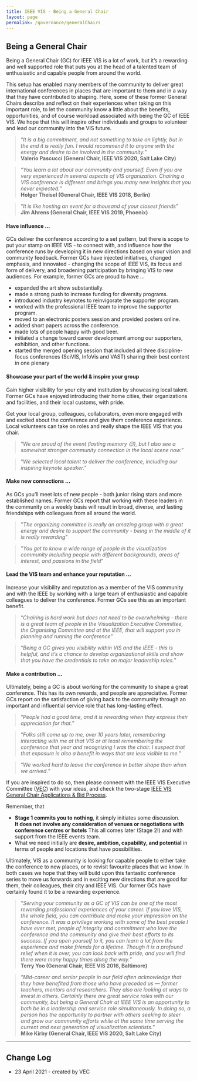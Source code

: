 ```yaml
---
title: IEEE VIS - Being a General Chair
layout: page
permalink: /governance/generalChairs
---
```


## Being a General Chair

Being a General Chair (GC) for IEEE VIS is a lot of work, but it’s a rewarding and well supported role that puts you at the head of a talented team of enthusiastic and capable people from around the world.

This setup has enabled many members of the community to deliver great international conferences in places that are important to them and in a way that they have contributed to shaping. Here, some of these former General Chairs describe and reflect on their experiences when taking on this important role, to let the community know a little about the benefits, opportunities, and of course workload associated with being the GC of IEEE VIS. We hope that this will inspire other individuals and groups to volunteer and lead our community into the VIS future.

> “_It is a big commitment, and not something to take on lightly, but in the end it is really fun. I would recommend it to anyone with the energy and desire to be involved in the community._”<br/>
**Valerio Pascucci (General Chair, IEEE VIS 2020, Salt Lake City)**

> “_You learn a lot about our community and yourself. Even if you are very experienced in several aspects of VIS organization. Chairing a VIS conference is different and brings you many new insights that you never expected._”<br/>
**Holger Theisel (General Chair, IEEE VIS 2018, Berlin)**

> “_It is like hosting an event for a thousand of your closest friends_”<br/>
**Jim Ahrens (General Chair, IEEE VIS 2019, Phoenix)**

#### Have influence ...
GCs deliver the conference according to a set pattern, but there is scope to put your stamp on IEEE VIS - to connect with, and influence how the conference runs by developing it in new directions based on your vision and community feedback. Former GCs have injected initiatives, changed emphasis, and innovated - changing the scope of IEEE VIS, its focus and form of delivery, and broadening participation by bringing VIS to new audiences. For example, former GCs are proud to have ...
 * expanded the art show substantially.
 * made a strong push to increase funding for diversity programs.
 * introduced industry keynotes to reinvigorate the supporter program.
 * worked with the professional IEEE team to improve the supporter program.
 * moved to an electronic posters session and provided posters online.
 * added short papers across the conference.
 * made lots of people happy with good beer.
 * initiated a change toward career development among our supporters, exhibition, and other functions.
 * started the merged opening session that included all three discipline-focus conferences (SciVIS, InfoVis and VAST) sharing their best content in one plenary

#### Showcase your part of the world &amp; inspire your group
Gain higher visibility for your city and institution by showcasing local talent. Former GCs have enjoyed introducing their home cities, their organizations and facilities, and their local customs, with pride.

Get your local group, colleagues, collaborators, even more engaged with and excited about the conference and give them conference experience. Local volunteers can take on roles and really shape the IEEE VIS that you chair.

> “_We are proud of the event (lasting memory 😊), but I also see a somewhat stronger community connection in the local scene now._”

> “_We selected local talent to deliver the conference, including our inspiring keynote speaker._”

#### Make new connections …

As GCs you’ll meet lots of new people - both junior rising stars and more established names. Former GCs report that working with these leaders in the community on a weekly basis will result in broad, diverse, and lasting friendships with colleagues from all around the world.

> "_The organizing committee is really an amazing group with a great energy and desire to support the community - being in the middle of it is really rewarding_"

> "_You get to know a wide range of people in the visualization community including people with different backgrounds, areas of interest, and passions in the field_"

#### Lead the VIS team and enhance your reputation ...

Increase your visibility and reputation as a member of the VIS community and with the IEEE by working with a large team of enthusiastic and capable colleagues to deliver the conference. Former GCs see this as an important benefit.

> “_Chairing is hard work but does not need to be overwhelming - there is a great team of people in the Visualization Executive Committee, the Organising Committee and at the IEEE, that will support you in planning and running the conference_”

> “_Being a GC gives you visibility within VIS and the IEEE - this is helpful, and it’s a chance to develop organizational skills and show that you have the credentials to take on major leadership roles._”

#### Make a contribution ...

Ultimately, being a GC is about working for the community to shape a great conference. This has its own rewards, and people are appreciative. Former GCs report on the satisfaction of giving back to the community through an important and influential service role that has long-lasting effect.

> “_People had a good time, and it is rewarding when they express their appreciation for that._”

> “_Folks still come up to me, over 10 years later, remembering interacting with me at that VIS or at least remembering the conference that year and recognizing I was the chair. I suspect that that exposure is also a benefit in ways that are less visible to me._”

> “_We worked hard to leave the conference in better shape than when we arrived._”

If you are inspired to do so, then please connect with the IEEE VIS Executive Committee ([VEC](mailto:vec@ieeevis.org)) with your ideas, and check the two-stage [IEEE VIS General Chair Applications & Bid Process](https://ieeevis.org/governance/bids).

Remember, that
 * **Stage 1 commits you to nothing**, it simply initiates some discussion.<br/>**It does not involve any consideration of venues or negotiations with conference centres or hotels** This all comes later (Stage 2!) and with support from the IEEE events team.
 * What we need initially are **desire, ambition, capability, and potential** in terms of people and locations that have possibilities.

Ultimately, VIS as a community is looking for capable people to either take the conference to new places, or to revisit favourite places that we know. In both cases we hope that they will build upon this fantastic conference series to move us forwards and in exciting new directions that are good for them, their colleagues, their city and IEEE VIS.  Our former GCs have certainly found it to be a rewarding experience.

> "_Serving your community as a GC of VIS can be one of the most rewarding professional experiences of your career. If you love VIS, the whole field, you can contribute and make your impression on the conference. It was a privilege working with some of the best people I have ever met, people of integrity and commitment who love the conference and the community and give their best efforts to its success. If you open yourself to it, you can learn a lot from the experience and make friends for a lifetime. Though it is a profound relief when it is over, you can look back with pride, and you will find there were many happy times along the way._"<br/>
**Terry Yoo (General Chair, IEEE VIS 2016, Baltimore)**

> “_Mid-career and senior people in our field often acknowledge that they have benefited from those who have preceded us — former teachers, mentors and researchers.  They also are looking at ways to invest in others. Certainly there are great service roles with our community, but being a General Chair at IEEE VIS is an opportunity to both be in a leadership and service role simultaneously. In doing so, a person has the opportunity to partner with others seeking to steer and grow our community efforts while at the same time serving the current and next generation of visualization scientists._”<br/>
**Mike Kirby (General Chair, IEEE VIS 2020, Salt Lake City)**

---

## Change Log
* 23 April 2021 - created by VEC
